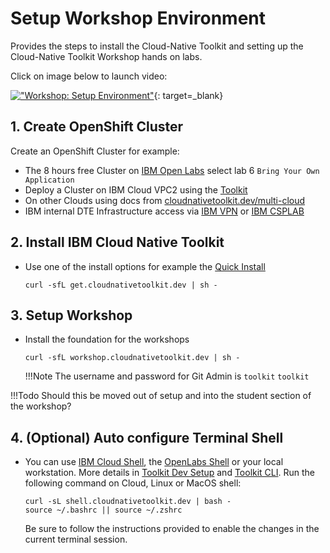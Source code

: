 # Setup Workshop Environment

<!--- cSpell:ignore CSPLAB -->

Provides the steps to install the Cloud-Native Toolkit and setting up the  Cloud-Native Toolkit Workshop hands on labs.

Click on image below to launch video:

[!["Workshop: Setup Environment"](http://img.youtube.com/vi/aFSt5cW9TlI/0.jpg)](https://youtu.be/aFSt5cW9TlI "Workshop: Setup Environment"){: target=_blank}

## 1. Create OpenShift Cluster

Create an OpenShift Cluster for example:

- The 8 hours free Cluster on [IBM Open Labs](https://developer.ibm.com/openlabs/openshift) select lab 6 `Bring Your Own Application`
- Deploy a Cluster on IBM Cloud VPC2 using the [Toolkit](../../adopting/setup/ibmcloud-tile-cluster.md)
- On other Clouds using docs from [cloudnativetoolkit.dev/multi-cloud](../../adopting/setup/provision-cluster.md)
- IBM internal DTE Infrastructure access via [IBM VPN](https://ccp-ui.csplab.intranet.ibm.com/) or [IBM CSPLAB](https://ccp-ui.apps.labprod.ocp.csplab.local/)

## 2. Install IBM Cloud Native Toolkit

- Use one of the install options for example the [Quick Install](../../setup/fast-start.md)

    ```shell
    curl -sfL get.cloudnativetoolkit.dev | sh -
    ```

## 3. Setup Workshop

- Install the foundation for the workshops

    ```shell
    curl -sfL workshop.cloudnativetoolkit.dev | sh -
    ```

    !!!Note
      The username and password for Git Admin is `toolkit` `toolkit`

!!!Todo
    Should this be moved out of setup and into the student section of the workshop?

## 4. (Optional) Auto configure Terminal Shell

- You can use [IBM Cloud Shell](https://cloud.ibm.com/shell), the [OpenLabs Shell](https://developer.ibm.com/openlabs/openshift) or your local workstation. More details in [Toolkit Dev Setup](../../learning/dev-setup.md) and [Toolkit CLI](../../reference/cli.md).
  Run the following command on Cloud, Linux or MacOS shell:

    ```shell
    curl -sL shell.cloudnativetoolkit.dev | bash -
    source ~/.bashrc || source ~/.zshrc

    ```

    Be sure to follow the instructions provided to enable the changes in the current terminal session.
